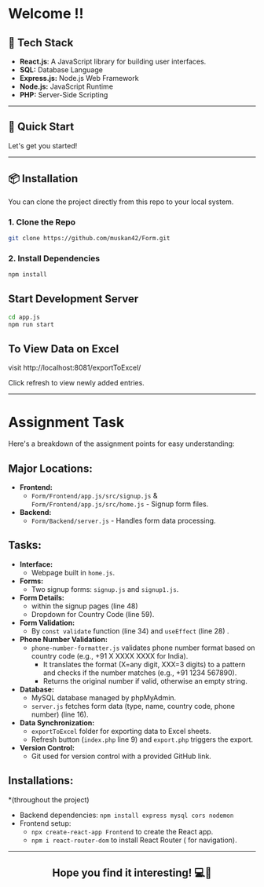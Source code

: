 # Welcome !!

## 🚀 Tech Stack
- **React.js**: A JavaScript library for building user interfaces.
- **SQL:** Database Language
- **Express.js:** Node.js Web Framework
- **Node.js:** JavaScript Runtime 
- **PHP:** Server-Side Scripting 

---

## 🚀 Quick Start
Let's get you started!

---

## 📦 Installation

You can clone the project directly from this repo to your local system.

### 1. Clone the Repo

```bash
git clone https://github.com/muskan42/Form.git
```

### 2. Install Dependencies

```bash
npm install
```

## Start Development Server

```bash
cd app.js
npm run start
```

## To View Data on Excel

visit http://localhost:8081/exportToExcel/

Click refresh to view newly added entries.

---

# Assignment Task

Here's a breakdown of the assignment points for easy understanding:

## Major Locations:

* **Frontend:**
    * `Form/Frontend/app.js/src/signup.js` & `Form/Frontend/app.js/src/home.js` - Signup form files.
* **Backend:**
    * `Form/Backend/server.js` - Handles form data processing.

## Tasks:

* **Interface:**
    * Webpage built in `home.js`.
* **Forms:**
    * Two signup forms: `signup.js` and `signup1.js`.
* **Form Details:**
    * within the signup pages (line 48)
    * Dropdown for Country Code (line 59).
* **Form Validation:**
    * By `const validate` function (line 34) and `useEffect` (line 28) .
* **Phone Number Validation:**
    * `phone-number-formatter.js` validates phone number format based on country code (e.g., +91 X XXXX XXXX for India).
        * It translates the format (X=any digit, XXX=3 digits) to a pattern and checks if the number matches (e.g., +91 1234 567890).
        * Returns the original number if valid, otherwise an empty string.
* **Database:**
    * MySQL database managed by phpMyAdmin.
    * `server.js` fetches form data (type, name, country code, phone number) (line 16).
* **Data Synchronization:**
    * `exportToExcel` folder for exporting data to Excel sheets.
    * Refresh button (`index.php` line 9) and `export.php` triggers the export.
* **Version Control:**
    * Git used for version control with a provided GitHub link.

## Installations: 
*(throughout the project)

* Backend dependencies: `npm install express mysql cors nodemon`
* Frontend setup:
    * `npx create-react-app Frontend` to create the React app.
    * `npm i react-router-dom` to install React Router ( for navigation).

---

<div align="center">
  <h2>Hope you find it interesting! 💻🌟</h2>
</div>
